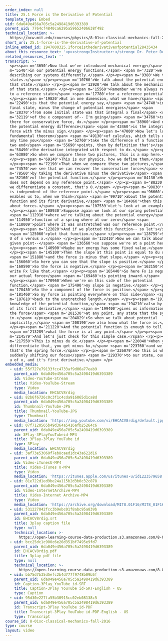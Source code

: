 ```yaml
---
order_index: null
title: 25.1 Force is the Derivative of Potential
template_type: Embed
uid: 6da049e456a705c5a2498419d6393389
parent_uid: 7764cf4840ca6295a59652406638f492
technical_location: >-
  https://ocw.mit.edu/courses/physics/8-01sc-classical-mechanics-fall-2016/week-8-potential-energy-and-energy-conservation/25.1-force-is-the-derivative-of-potential/25.1-force-is-the-derivative-of-potential
short_url: 25.1-force-is-the-derivative-of-potential
inline_embed_id: 1947000325.1forceisthederivativeofpotential28435434
about_this_resource_text: '<p><strong>Instructor:</strong> Dr. Peter Dourmashkin</p>'
related_resources_text: ''
transcript: >-
  <p><span m='3650'>Now that we've introduced mechanical energy</span> <span
  m='5540'>in our potential energy functions,</span> <span m='7320'>we're
  describing our systems differently.</span> </p><p><span m='9380'>We talk about
  states.</span> </p><p><span m='10760'>We talk about the potential energy of
  that state.</span> </p><p><span m='12920'>We talk about the mechanical energy
  of that state.</span> </p><p><span m='15560'>Remember we're always referring
  to a reference state</span> <span m='17780'>for a reference potential.</span>
  </p><p><span m='19820'>But in one dimension, what we have</span> <span
  m='22490'>is that the potential energy say,</span> <span m='24740'>in some
  final state, minus the change of potential energies</span> <span
  m='28370'>from some initial state was that integral x final</span> <span
  m='32119'>of the x component of-- I'm going</span> <span m='34760'>to put c up
  there for conservative force, dx.</span> </p><p><span m='38960'>And now, so
  the potential energy difference</span> <span m='43460'>is the integral of the
  force with the minus sign.</span> </p><p><span m='47000'>Now let's look at a
  fundamental theorem</span> <span m='49130'>of calculus, which tells us that
  any time you</span> <span m='52760'>take the difference of a function between
  two end</span> <span m='55690'>points, then by definition that's</span> <span
  m='58490'>the derivative integrated with respect to dx.</span> </p><p><span
  m='63080'>So when we compare these two pictures, this is a map here.</span>
  </p><p><span m='69140'>This is our physics, how we define them.</span>
  </p><p><span m='72190'>That when we compare these two pictures,</span> <span
  m='74570'>we see that we can recover the conservative force</span> <span
  m='78560'>by taking the derivative minus the derivative</span> <span
  m='82160'>of the potential function.</span> </p><p><span m='84130'>Here, force
  does not depend on any reference point.</span> </p><p><span m='88230'>And when
  we differentiate a constant, that's 0.</span> </p><p><span m='90830'>So this
  is independent of the reference point.</span> </p><p><span m='96660'>And this
  enables us to, when we think</span> <span m='99710'>about the potential
  function and its first derivative,</span> <span m='104060'>then this tells us
  about forces.</span> </p><p><span m='107539'>Let's look at an example.</span>
  </p><p><span m='108930'>Suppose again we look at our spring potential</span>
  <span m='112910'>where we're talking about the potential energy</span> <span
  m='114950'>function of a spring where at our zero</span> <span
  m='118009'>point where it was unstretched was our reference point.</span>
  </p><p><span m='122020'>And if we plotted this function-- so let's</span>
  <span m='125060'>plot that function.</span> </p><p><span m='128759'>So here is
  U of x versus x.</span> </p><p><span m='132410'>Now we can talk about at any
  given point--</span> <span m='136560'>so suppose we're at a point here.</span>
  </p><p><span m='140900'>Maybe our energy has some fixed value.</span>
  </p><p><span m='145100'>Then the slope at this point is equal to du dx,</span>
  <span m='151880'>and the force is minus that slope.</span> </p><p><span
  m='156060'>So here you can see that the slope is positive.</span> </p><p><span
  m='160590'>So the force is negative.</span> </p><p><span m='162150'>So I can
  write Fx like that.</span> </p><p><span m='165440'>So here Fx is negative, so
  our actual force</span> <span m='169460'>is pointing inward.</span>
  </p><p><span m='170960'>When we're on this side of the potential
  function,</span> <span m='175490'>my slope is negative.</span> </p><p><span
  m='178430'>So the x component of the force is positive.</span> </p><p><span
  m='181460'>So my force is pointing everywhere on this side</span> <span
  m='187610'>back to the unstretched length.</span> </p><p><span m='191300'>So
  knowledge of the potential function,</span> <span m='194210'>also by knowledge
  of its first derivative,</span> <span m='199400'>gives us information about
  the force</span> <span m='201530'>at any point, any state that the system is
  in.</span> </p><p><span m='204829'>So when we talk about potential
  implicitly,</span> <span m='208190'>we also know what the force is.</span>
  </p><p><span m='211220'>And the potential function is enough to tell us</span>
  <span m='213289'>what the force is at any point.</span> </p><p><span
  m='214579'>And let's just check for this simple case.</span> </p><p><span
  m='217550'>This is minus du dx.</span> </p><p><span m='220040'>When you
  differentiate that, you get minus kx,</span> <span m='223760'>and we know
  that's the spring force.</span> </p><p><span m='226079'>So this is why we're
  suddenly shifting our focus</span> <span m='229370'>to our state, our function
  u of x, and it's first derivative.</span> </p>
embedded_media:
  - uid: 55f727e79133fcc4733af9d06a77eab9
    parent_uid: 6da049e456a705c5a2498419d6393389
    id: Video-YouTube-Stream
    title: Video-YouTube-Stream
    type: Video
    media_location: EHCACV8rdig
  - uid: 82b6f6726c0c3f1c4cda916065d1ca8d
    parent_uid: 6da049e456a705c5a2498419d6393389
    id: Thumbnail-YouTube-JPG
    title: Thumbnail-YouTube-JPG
    type: Thumbnail
    media_location: 'https://img.youtube.com/vi/EHCACV8rdig/default.jpg'
  - uid: 07f7120565b49d364a5416afb25264c6
    parent_uid: 6da049e456a705c5a2498419d6393389
    id: 3Play-3PlayYouTubeid-MP4
    title: 3Play-3Play YouTube id
    type: 3Play
    media_location: EHCACV8rdig
  - uid: 3af73e53060f7eb8caed1dc43a622d16
    parent_uid: 6da049e456a705c5a2498419d6393389
    id: Video-iTunesU-MP4
    title: Video-iTunes U-MP4
    type: Video
    media_location: 'https://itunes.apple.com/us/itunes-u/id1223579658'
  - uid: 81e722d1ed9be24a115b2d3b0c32c878
    parent_uid: 6da049e456a705c5a2498419d6393389
    id: Video-InternetArchive-MP4
    title: Video-Internet Archive-MP4
    type: Video
    media_location: 'https://archive.org/download/MIT8.01F16/MIT8_01F16_L25v01_360p.mp4'
  - uid: 531227042fcc3b9ebc01f8abc95a839b
    parent_uid: 6da049e456a705c5a2498419d6393389
    id: EHCACV8rdig.srt
    title: 3play caption file
    type: null
    technical_location: >-
      https://open-learning-course-data-production.s3.amazonaws.com/8-01sc-classical-mechanics-fall-2016/531227042fcc3b9ebc01f8abc95a839b_EHCACV8rdig.srt
  - uid: bcc25dc1c900c6e26d351bf7495e9fd7
    parent_uid: 6da049e456a705c5a2498419d6393389
    id: EHCACV8rdig.pdf
    title: 3play pdf file
    type: null
    technical_location: >-
      https://open-learning-course-data-production.s3.amazonaws.com/8-01sc-classical-mechanics-fall-2016/bcc25dc1c900c6e26d351bf7495e9fd7_EHCACV8rdig.pdf
  - uid: bb75d7b35d5efc2b4d777f9748b09b5f
    parent_uid: 6da049e456a705c5a2498419d6393389
    id: Caption-3Play YouTube id-SRT
    title: Caption-3Play YouTube id-SRT-English - US
    type: Caption
  - uid: 95d30e227fa55b30915cc02eb08138c5
    parent_uid: 6da049e456a705c5a2498419d6393389
    id: Transcript-3Play YouTube id-PDF
    title: Transcript-3Play YouTube id-PDF-English - US
    type: Transcript
course_id: 8-01sc-classical-mechanics-fall-2016
type: course
layout: video
---
```

